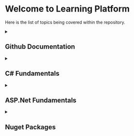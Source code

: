 # Welcome to Learning Platform

Here is the list of topics being covered within the repository.
<details>
<summary>

## Github Documentation
</summary>
<p>

- [Github Documentation Syntax](docs/Github/Github_Documentation_Syntax.md)
</p>
</details>

<details>
<summary>

## C# Fundamentals
</summary>
<p>

- [Core C# Programming Constructs - Part 01](docs/CSharpFundamentals/CSharp_Programming_Constructs_Part01.md)
- [Core C# Programming Constructs - Part 02](docs/CSharpFundamentals/CSharp_Programming_Constructs_Part02.md)
- [Object Oriented Programming with C# - Part 01](docs/CSharpFundamentals/CSharp_Object_Oriented_Programming_Part01.md)
- - [Object Oriented Programming with C# - Part 02](docs/CSharpFundamentals/CSharp_Object_Oriented_Programming_Part02.md)
</p>
</details>

<details>
<summary>


## ASP.Net Fundamentals
</summary>
<p>

- [Testing ASP.Net Core Application](docs/ASPNetCore/ASPNetCore_Testing.md)
</p>
</details>

<details>
<summary>

## Nuget Packages
</summary>
<p>

</p>
</details>